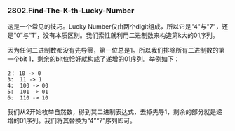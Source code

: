 ### 2802.Find-The-K-th-Lucky-Number

这是一个常见的技巧。Lucky Number仅由两个digit组成，所以它是"4"与"7"，还是“0”与“1”，没有本质区别。我们索性就利用二进制数来构造第k大的01序列。

因为任何二进制数都没有先导零，第一位总是1。所以我们排除所有二进制数的第一个bit 1，剩余的bit位恰好就构成了递增的01序列。举例如下：
```
2： 10 -> 0
3:  11 -> 1
4:  100 -> 00
5:  101 -> 01
6:  110 -> 10
```
我们从2开始枚举自然数，得到其二进制表达式，去掉先导1，剩余的部分就是递增的01序列。我们将其替换为“4”“7”序列即可。

